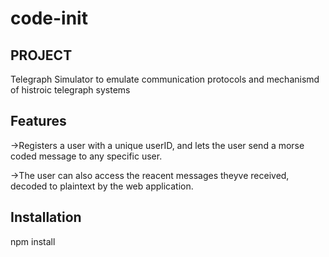 # code-init
## PROJECT
Telegraph Simulator to emulate communication protocols and mechanismd of histroic telegraph systems
## Features
->Registers a user with a unique userID, and lets the user send a morse coded message to any specific user.

->The user can also access the reacent messages theyve received, decoded to plaintext by the web application.

## Installation

npm install 
